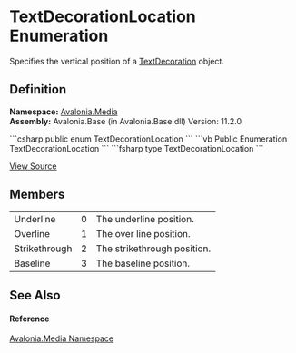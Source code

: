 # TextDecorationLocation Enumeration


Specifies the vertical position of a <a href="T_Avalonia_Media_TextDecoration">TextDecoration</a> object.



## Definition
**Namespace:** <a href="N_Avalonia_Media">Avalonia.Media</a>  
**Assembly:** Avalonia.Base (in Avalonia.Base.dll) Version: 11.2.0

<Tabs groupId="api-code-preview">
<TabItem value="csharp" label="C#">
```csharp
public enum TextDecorationLocation
```
</TabItem>
<TabItem value="vb" label="VB">
```vb
Public Enumeration TextDecorationLocation
```
</TabItem>
<TabItem value="fsharp" label="F#">
```fsharp
type TextDecorationLocation
```
</TabItem>
</Tabs>



<a href="https://github.com/AvaloniaUI/Avalonia/tree/master/src/Avalonia.Base/Media/TextDecorationLocation.cs" title="View the source code">View Source</a>



## Members
<table>
<tr>
<td>Underline</td>
<td>0</td>
<td>The underline position.</td>
</tr>
<tr>
<td>Overline</td>
<td>1</td>
<td>The over line position.</td>
</tr>
<tr>
<td>Strikethrough</td>
<td>2</td>
<td>The strikethrough position.</td>
</tr>
<tr>
<td>Baseline</td>
<td>3</td>
<td>The baseline position.</td>
</tr>
</table>

## See Also


#### Reference
<a href="N_Avalonia_Media">Avalonia.Media Namespace</a>  

